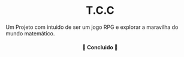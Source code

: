 <h1 align="center">T.C.C</h1>
<p>Um Projeto com intuido de ser um jogo RPG e explorar a maravilha do mundo matemático.</p>

<h4 align="center"> 
	🚧  Concluido  🚧
</h4>
